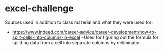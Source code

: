 # excel-challenge
Sources used in addition to class material and what they were used for:
* https://www.indeed.com/career-advice/career-development/how-to-split-cells-into-columns-in-excel
    -Used for figuring out the formula for splitting data from a cell into separate columns by deliminator.
